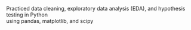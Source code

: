 Practiced data cleaning, exploratory data analysis (EDA), and hypothesis testing in Python   
using pandas, matplotlib, and scipy
